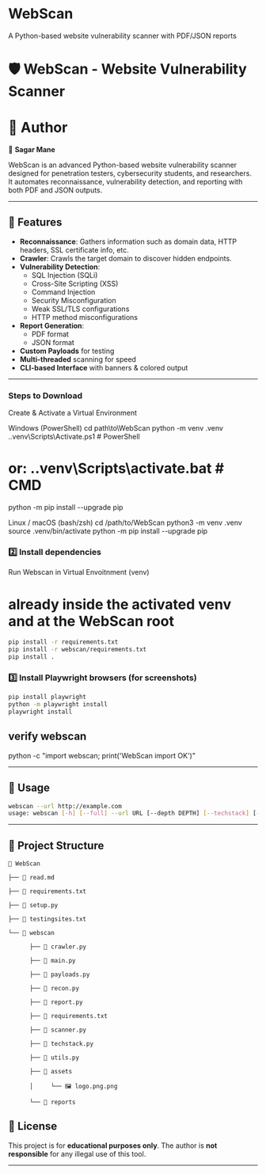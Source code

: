 # WebScan
A Python-based website vulnerability scanner with PDF/JSON reports


# 🛡️ WebScan - Website Vulnerability Scanner
# 🤝 Author
  👤 **Sagar Mane**

WebScan is an advanced Python-based website vulnerability scanner designed for penetration testers, cybersecurity students, and researchers.  
It automates reconnaissance, vulnerability detection, and reporting with both PDF and JSON outputs.  

---

## 📌 Features
- **Reconnaissance**: Gathers information such as domain data, HTTP headers, SSL certificate info, etc.
- **Crawler**: Crawls the target domain to discover hidden endpoints.
- **Vulnerability Detection**:
  - SQL Injection (SQLi)
  - Cross-Site Scripting (XSS)
  - Command Injection
  - Security Misconfiguration
  - Weak SSL/TLS configurations
  - HTTP method misconfigurations
- **Report Generation**:
  - PDF format
  - JSON format
- **Custom Payloads** for testing
- **Multi-threaded** scanning for speed
- **CLI-based Interface** with banners & colored output

---
### Steps to Download
Create & Activate a Virtual Environment

Windows (PowerShell)
cd path\to\WebScan
python -m venv .venv
.\.venv\Scripts\Activate.ps1      # PowerShell
# or: .\.venv\Scripts\activate.bat # CMD
python -m pip install --upgrade pip

Linux / macOS (bash/zsh)
cd /path/to/WebScan
python3 -m venv .venv
source .venv/bin/activate
python -m pip install --upgrade pip


### 2️⃣ Install dependencies
Run Webscan in Virtual Envoitnment (venv)
# already inside the activated venv and at the WebScan root
```bash
pip install -r requirements.txt
pip install -r webscan/requirements.txt
pip install .

```

### 3️⃣ Install Playwright browsers (for screenshots)
```bash
pip install playwright
python -m playwright install 
playwright install
```
## verify webscan
python -c "import webscan; print('WebScan import OK')"

---

## 🚀 Usage

```bash
webscan --url http://example.com 
usage: webscan [-h] [--full] --url URL [--depth DEPTH] [--techstack] [--ports PORTS]
```
---

## 📁 Project Structure
```
📂 WebScan​

├── 📄 read.md​

├── 📄 requirements.txt​

├── 📄 setup.py​

├── 📄 testingsites.txt​

└── 📂 webscan​

      ├── 📄 crawler.py​

      ├── 📄 main.py​

      ├── 📄 payloads.py​

      ├── 📄 recon.py​

      ├── 📄 report.py​

      ├── 📄 requirements.txt​

      ├── 📄 scanner.py​

      ├── 📄 techstack.py​

      ├── 📄 utils.py​

      ├── 📂 assets​

      │     └── 🖼 logo.png.png​

      └── 📂 reports​

```

## 📜 License
This project is for **educational purposes only**. The author is **not responsible** for any illegal use of this tool.

---

